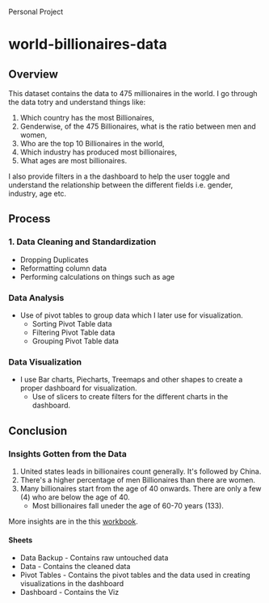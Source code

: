 Personal Project
# world-billionaires-data
## Overview
This dataset contains the data to 475 millionaires in the world. I go through the data totry and understand things like:
1. Which country has the most Billionaires,
2. Genderwise, of the 475 Billionaires, what is the ratio between men and women,
3. Who are the top 10 Billionaires in the world,
4. Which industry has produced most billionaires,
5. What ages are most billionaires.

I also provide filters in a the dashboard to help the user toggle and understand the relationship between the different fields i.e. gender, industry, age etc.

## Process
### 1. Data Cleaning and Standardization
- Dropping Duplicates
- Reformatting column data
- Performing calculations on things such as age

### Data Analysis
- Use of pivot tables to group data which I later use for visualization.
  - Sorting Pivot Table data
  - Filtering Pivot Table data
  - Grouping Pivot Table data
 
### Data Visualization
- I use Bar charts, Piecharts, Treemaps and other shapes to create a proper dashboard for visualization.
  - Use of slicers to create filters for the different charts in the dashboard.
 
## Conclusion
### Insights Gotten from the Data
1. United states leads in billionaires count generally. It's followed by China.
2. There's a higher percentage of men Billionaires than there are women.
3. Many billionaires start from the age of 40 onwards. There are only a few (4) who are below the age of 40.
   - Most billionaires fall uneder the age of 60-70 years (133).
  
More insights are in the this [workbook](https://github.com/evansmwangik/world-billionaires-data/blob/main/Billionaires%20Statistics%20Dataset.xlsx).

#### Sheets
- Data Backup - Contains raw untouched data
- Data - Contains the cleaned data
- Pivot Tables - Contains the pivot tables and the data used in creating visualizations in the dashboard
- Dashboard - Contains the Viz
